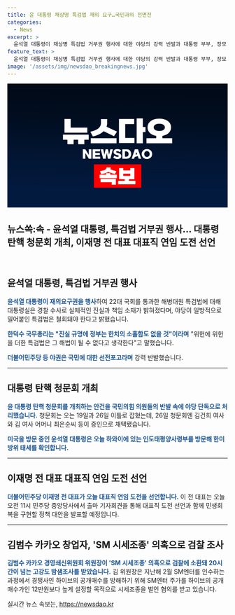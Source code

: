 ```yaml
---
title: 윤 대통령 채상명 특검법 재의 요구…국민과의 전면전
categories:
  - News
excerpt: >
  윤석열 대통령이 채상병 특검법 거부권 행사에 대한 야당의 강력 반발과 대통령 부부, 장모 증인 채택 등의 국면 속에서, 청문회는 이른바 탄핵 예비 절차로 불발될 전망입니다. 이재명 전 민주당 대표의 대표직 연임 도전 선언과 카카오 창업자 김범수의 시세조종 의혹에 대한 밤샘조사, 그리고 시청역 역주행 운전자의 경찰 조사 등, 다양한 사안이 논의되고 있는 가운데, 내년 최저임금을 둘러싼 노사 협상 또한 이어지고 있습니다.
feature_text: >
  윤석열 대통령이 채상병 특검법 거부권 행사에 대한 야당의 강력 반발과 대통령 부부, 장모 증인 채택 등의 국면 속에서, 청문회는 이른바 탄핵 예비 절차로 불발될 전망입니다. 이재명 전 민주당 대표의 대표직 연임 도전 선언과 카카오 창업자 김범수의 시세조종 의혹에 대한 밤샘조사, 그리고 시청역 역주행 운전자의 경찰 조사 등, 다양한 사안이 논의되고 있는 가운데, 내년 최저임금을 둘러싼 노사 협상 또한 이어지고 있습니다.
image: '/assets/img/newsdao_breakingnews.jpg'
---
```


<p><img src="/assets/img/newsdao_breakingnews.jpg" alt="ontimetimes 속보" /></p>

<h2>뉴스쏙:속 - 윤석열 대통령, 특검법 거부권 행사... 대통령 탄핵 청문회 개최, 이재명 전 대표 대표직 연임 도전 선언</h2>

<p data-ke-size="size16">&nbsp;</p>

<h2>윤석열 대통령, 특검법 거부권 행사</h2>

<p><b><span style="color: #1a5490;">윤석열 대통령이 재의요구권을 행사</span></b>하여 22대 국회를 통과한 해병대원 특검법에 대해 대통령실은 경찰 수사로 실체적인 진실과 책임 소재가 밝혀졌다며, 야당이 일방적으로 밀어붙인 특검법은 철회돼야 한다고 밝혔습니다. </p>

<p><b><span style="color: #1a5490;">한덕수 국무총리는 "진실 규명에 정부는 한치의 소홀함도 없을 것"이라며</span></b> "위헌에 위헌을 더한 특검법은 그 해법이 될 수 없다고 생각한다"고 말했습니다. </p>

<p><b><span style="color: #1a5490;">더불어민주당 등 야권은 국민에 대한 선전포고라며</span></b> 강력 반발했습니다. </p>

<hr>

<h2>대통령 탄핵 청문회 개최</h2>

<p><b><span style="color: #1a5490;">윤 대통령 탄핵 청문회를 개최하는 안건을 국민의힘 의원들의 반발 속에 야당 단독으로 처리했습니다.</span></b> 청문회는 오는 19일과 26일 이틀로 잡혔는데, 26일 청문회엔 김건희 여사와 김 여사 어머니 최은순씨 등이 증인으로 채택됐습니다. </p>

<p><b><span style="color: #1a5490;">미국을 방문 중인 윤석열 대통령은 오늘 하와이에 있는 인도태평양사령부를 방문해 한미 방위 태세를 확인합니다.</span></b></p>

<hr>

<h2>이재명 전 대표 대표직 연임 도전 선언</h2>

<p><b><span style="color: #1a5490;">더불어민주당 이재명 전 대표가 오늘 대표직 연임 도전을 선언합니다.</span></b> 이 전 대표는 오늘 오전 11시 민주당 중앙당사에서 출마 기자회견을 통해 대표직 도전 선언과 함께 민생회복을 구현할 정책 대안을 발표할 예정입니다. </p>

<hr>

<h2>김범수 카카오 창업자, 'SM 시세조종' 의혹으로 검찰 조사</h2>

<p><b><span style="color: #1a5490;">김범수 카카오 경영쇄신위원회 위원장이 'SM 시세조종' 의혹으로 검찰에 소환돼 20시간이 넘는 고강도 밤샘조사를 받았습니다.</span></b> 김 위원장은 지난해 2월 SM엔터를 인수하는 과정에서 경쟁사인 하이브의 공개매수를 방해하기 위해 SM엔터 주가를 하이브의 공개매수가인 12만원보다 높게 설정할 목적으로 시세조종을 벌인 혐의를 받고 있습니다. </p>
실시간 뉴스 속보는, <a href="https://newsdao.kr" rel="dofollow">https://newsdao.kr</a>


